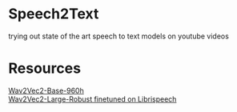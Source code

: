 # Speech2Text
 trying out state of the art speech to text models on youtube videos

# Resources 
[Wav2Vec2-Base-960h](https://huggingface.co/facebook/wav2vec2-base-960h)  
[Wav2Vec2-Large-Robust finetuned on Librispeech](https://huggingface.co/facebook/wav2vec2-large-robust-ft-libri-960h)